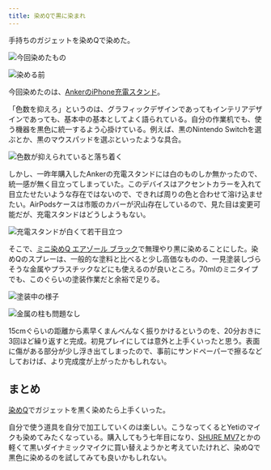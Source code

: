 ```yaml
---
title: 染めQで黒に染まれ
---
```

手持ちのガジェットを染めQで染めた。

![](https://lh6.googleusercontent.com/2zn9qVx4R4kISlX77A0jmueNpYOUTYwUPPuXE-U8EhZU1RWzutH8YhRBixyAkby5TwNohb4YINzCsTdy5GAYR7wvzYRkRW-TILKvdhmPXi4U-TGqmPG4VuivNRyuFSnvk9kPY43mmjrX_xlojwWnUvEx544UIs2oZvIj9D2wPIpIKmORFAhXe51wmrPB "今回染めたもの")

![](https://lh6.googleusercontent.com/9jVDqIm36Aor7RNVmh2SryTnRso4rRpi4M6HARC9rNItuf--qAR3iK8PYESpNV7xZ6Z1aiv42Gb2yxc65P-dnuw6bX22PXsD9HVPCWxJNI5FRJtg97ZNelZsEqG5VOa1_oIH_fEzR4q4BKn_9Yt_tHhpLfmViJPSuXtQSQu0NyKdJpESpATeTYMQjtIo "染める前")

今回染めたのは、[AnkerのiPhone充電スタンド](https://r7kamura.com/articles/2021-09-06-anker-iphone-stand)。

「色数を抑えろ」というのは、グラフィックデザインであってもインテリアデザインであっても、基本中の基本としてよく語られている。自分の作業机でも、使う機器を黒色に統一するよう心掛けている。例えば、黒のNintendo Switchを選ぶとか、黒のマウスパッドを選ぶといったような具合。

![](https://lh4.googleusercontent.com/hbz60l8Bwo2CbOFbIp_3cNjE62CmtFxb85F6r3XcAWttgESHSK-rocWS9JOKehzwUN8oEzTr_kGLZF_zBt5YvgpEakp1IzZizImASRawAlKIBBsyCJPU2bxacglEafZ0kc4xLtOQxpmUgua5aP10B0kWPERMHSLJ1_9NIPykZcxMzo3-xM3-NzYyB3Mg "色数が抑えられていると落ち着く")

しかし、一昨年購入したAnkerの充電スタンドには白のものしか無かったので、統一感が無く目立ってしまっていた。このデバイスはアクセントカラーを入れて目立たせたいような存在ではないので、できれば周りの色と合わせて溶け込ませたい。AirPodsケースは市販のカバーが沢山存在しているので、見た目は変更可能だが、充電スタンドはどうしようもない。

![](https://lh5.googleusercontent.com/MX1QcayRdmdyc1uReJg_DO_t0gsdow0xGVLNNODYNzBzXMNlmRjoPg47vg9xq4MY7V-FniM7r160BcSUIvsE3yP2SvLqtR83h6pdxkSz6GULIUvzXylo1Gb_OQQXCSnh0kQS-0alCsKgFnjrK2NMMnnm7BmrAijmVxr_CX3uQFjXul3uB5JMsoWAcAuz "充電スタンドが白くて若干目立つ")

そこで、[ミニ染めQ エアゾール ブラック](https://www.amazon.co.jp/dp/B003QMFUKO)で無理やり黒に染めることにした。染めQのスプレーは、一般的な塗料と比べると少し高価なものの、一見塗装しづらそうな金属やプラスチックなどにも使えるのが良いところ。70mlのミニタイプでも、このぐらいの塗装作業だと余裕で足りる。

![](https://lh5.googleusercontent.com/8LG7bJcftoy-3DtklBh5Zogwi2M83LuVUUUu-xi9lEG8TGNUZEJoO2NUCXgiWl4VyLzdVjyqLQByf305EeNQHxwCpewIXonNY0H8pIFGda4bcqA7BIsJmgpZfGEHjPkHDqoVgBX3HVpwDu81foAycz-MEm7yOwkMErxxavvfQ9giOBph_axg_ifRwseS "塗装中の様子")

![](https://lh6.googleusercontent.com/-69QhwfBNJ3T1D-gbtx293mQmAX2PNb9Aa_fvyiVVniXoNAbd3QG3OgMrqHPckjcNYgS6JvmD_M9clpCl3NlBbPSAt4A2PtAm-bPHwLW-Wkz74nz3CK048Myf9w1HTtOVsd52_01rQS4Nl01i-wc14vVhRkJtnQMrcUHGX9QLUPcQjzKUDSVS2iQGeBg "金属の柱も問題なし")

15cmぐらいの距離から素早くまんべんなく振りかけるというのを、20分おきに3回ほど繰り返すと完成。初見プレイにしては意外と上手くいったと思う。表面に傷がある部分が少し浮き出てしまったので、事前にサンドペーパーで擦るなどしておけば、より完成度が上がったかもしれない。

まとめ
---

[染めQ](https://www.amazon.co.jp/dp/B003QMFUKO)でガジェットを黒く染めたら上手くいった。

自分で使う道具を自分で加工していくのは楽しい。こうなってくるとYetiのマイクも染めてみたくなっている。購入してもう七年目になり、[SHURE MV7](https://www.amazon.co.jp/dp/B08KY7G1GV)とかの軽くて黒いダイナミックマイクに買い替えようかと考えていたけれど、染めQで黒色に染めるのを試してみても良いかもしれない。
